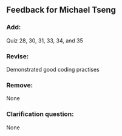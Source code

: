 ## Feedback for Michael Tseng

### Add:
Quiz 28, 30, 31, 33, 34, and 35

### Revise:
Demonstrated good coding practises

### Remove:
None

### Clarification question:
None
